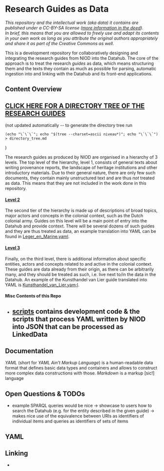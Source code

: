 # Research Guides as Data

_This repository and the intellectual work (aka data) it contains are published under a CC-BY-SA license ([more information in the deed](./LICENSE)).  
In brief, this means that you are allowed to freely use and adapt its contents in your own work as long as you attribute the original authors appropriately and share it as part of the Creative Commons as well._  

This is a development repository for collaboratively designing and integrating the research guides from NIOD into the Datahub. The core of the approach is to treat the research _guides_ as data, which means structuring them and the texts they contain as much as possible for parsing, automatic ingestion into and linking with the Datahub and its front-end applications.

## Content Overview

## [CLICK HERE FOR A DIRECTORY TREE OF THE RESEARCH GUIDES](./directory_tree.md)
(not updated automatically -- to generate the directory tree run
```
(echo "\`\`\`"; echo "$(tree --charset=ascii niveau*)"; echo "\`\`\`") > directory_tree.md
```
)


The research guides as produced by NIOD are organised in a hierarchy of 3 levels. The top level of the hierarchy, level 1, consists of general texts about writing provenance reports, the landscape of heritage institutions and other introductory materials. Due to their general nature, there are only few such documents, they contain mainly unstructured text and are thus _not_ treated as data. This means that they are not included in the work done in this repository.


#### [Level 2](./niveau2/)

The second tier of the hierarchy is made up of descriptions of broad topics, major actors and concepts in the colonial context, such as the Dutch colonial army. Guides on this level will be a main point of entry into the Datahub and provide context. There will be several dozens of such guides and they are thus treated as data, an example translation into YAML can be found in [Leger_en_Marine.yaml](./niveau2/Leger_en_Marine.yaml).

#### [Level 3](./niveau3/)

Finally, on the third level, there is additional information about specific entities, actors and concepts related to and active in the colonial context. These guides are data already from their origin, as there can be arbitrarily many, and they should be treated as such, i.e. live next to/in the data in the Datahub. An example of the Kunsthandel van Lier guide translated into YAML is [Kunsthandel_van_Lier.yam;l](./niveau3Kunsthandel_van_Lier.yaml).



#### Misc Contents of this Repo

 - [scripts](./scripts/) contains development code & the scripts that process YAML written by NIOD into JSON that can be processed as LinkedData
   -  

## Documentation

_YAML_ (short for _YAML Ain't Markup Language_) is a human-readable data format that defines basic data types and containers and allows to construct more complex data constructions with those. _Markdown_ is a markup \[sic!\] language


## Open Questions & TODOs

 - example SPARQL queries would be nice
   -> showcase to users how to search the Datahub (e.g. for the entity described in the given guide) 
   -> makes nice use of the equivalence between URIs as identifiers of individual items and queries as identifiers of sets of items



## YAML


## Linking

-
